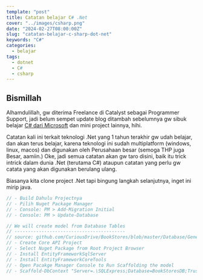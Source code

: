 ```yaml
---
template: "post"
title: Catatan belajar C# .Net
cover: "../images/csharp.png"
date: "2024-02-27T08:00:00Z"
slug: "catatan-belajar-c-sharp-dot-net"
keywords: "C#"
categories:
  - belajar
tags:
  - dotnet
  - C#
  - csharp
---
```



## Bismillah

Alhamdulillah, gw diterima Freelance di Catalyst sebagai Programmer Support, jadi belum sempet update blog ditambah sebelumnya gw sibuk belajar [C# dari Microsoft](https://topidesta.my.id/belajar-c-sharp-sertifikat-resmi) dan mini project lainnya, hihi.

Catatan kali ini terkait teknologi .Net yang 1 tahun terakhir gw udah belajar, dan akan terus belajar, karena teknologi ini sudah multiplatform (windows, linux, macos) dan digunakan oleh Perusahaan besar (semoga THP juga Besar, aamiin.) Oke, jadi semua catatan akan gw taro disini, baik itu trick intrick dalam dunia .Net (terutama C#) ataupun catatan yang perlu gw catata yang akan digunakan berulang ulang.

Biasanya kita clone project .Net tapi bingung langkah selanjutnya, inget ini mirip java.

```csharp
// - Build Dahulu Projectnya
// - Pilih Nuget Package Manager
// - Console: PM > Add-Migration Initial
// - Console: PM > Update-Database

// We will create model from Database Tables
// -----------------------------------------
// source: github.com/CuriousDrive/BookStores/blob/master/Database/GenerateData.sql
// - Create Core API Project
// - Select Nuget Package from Root Project Browser
// - Install EntityFrameworkSqlServer
// - Install EntityFrameworkCoreTools
// - Open Pacakge Manager Console to Run Scaffolding the model
// - Scaffold-DbContext "Server=.\SQLExpress;Database=BookStoresDB;Trusted_Connection=True;" Microsoft.EntityFrameworkCore.SqlServer -OutputDir Models
```
